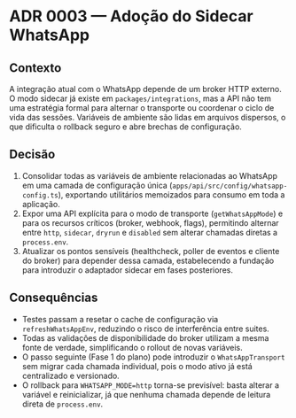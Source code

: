 # ADR 0003 — Adoção do Sidecar WhatsApp

## Contexto

A integração atual com o WhatsApp depende de um broker HTTP externo. O modo sidecar já
existe em `packages/integrations`, mas a API não tem uma estratégia formal para alternar o
transporte ou coordenar o ciclo de vida das sessões. Variáveis de ambiente são lidas em
arquivos dispersos, o que dificulta o rollback seguro e abre brechas de configuração.

## Decisão

1. Consolidar todas as variáveis de ambiente relacionadas ao WhatsApp em uma camada de
   configuração única (`apps/api/src/config/whatsapp-config.ts`), exportando utilitários
   memoizados para consumo em toda a aplicação.
2. Expor uma API explícita para o modo de transporte (`getWhatsAppMode`) e para os
   recursos críticos (broker, webhook, flags), permitindo alternar entre `http`,
   `sidecar`, `dryrun` e `disabled` sem alterar chamadas diretas a `process.env`.
3. Atualizar os pontos sensíveis (healthcheck, poller de eventos e cliente do broker) para
   depender dessa camada, estabelecendo a fundação para introduzir o adaptador sidecar em
   fases posteriores.

## Consequências

- Testes passam a resetar o cache de configuração via `refreshWhatsAppEnv`, reduzindo o
  risco de interferência entre suites.
- Todas as validações de disponibilidade do broker utilizam a mesma fonte de verdade,
  simplificando o rollout de novas variáveis.
- O passo seguinte (Fase 1 do plano) pode introduzir o `WhatsAppTransport` sem migrar
  cada chamada individual, pois o modo ativo já está centralizado e versionado.
- O rollback para `WHATSAPP_MODE=http` torna-se previsível: basta alterar a variável e
  reinicializar, já que nenhuma chamada depende de leitura direta de `process.env`.

